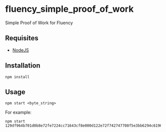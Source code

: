 # fluency_simple_proof_of_work
Simple Proof of Work for Fluency

## Requisites
* [NodeJS](https://nodejs.org/)

## Installation
```
npm install
```

## Usage
```
npm start <byte_string>
```

For example:
```
npm start 129df964b701d0b8e72fe7224cc71643cf8e000d122e72f742747708f5e3bb6294c619604e52dcd8f5446da7e9ff7459d1d3cefbcc231dd4c02730a22af9880c
```